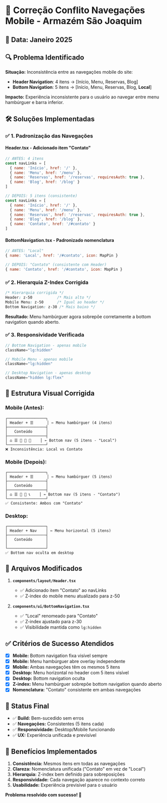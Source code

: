 # 🎯 Correção Conflito Navegações Mobile - Armazém São Joaquim

## 📅 Data: Janeiro 2025

## 🔍 **Problema Identificado**

**Situação:** Inconsistência entre as navegações mobile do site:
- **Header Navigation**: 4 itens → [Início, Menu, Reservas, Blog]
- **Bottom Navigation**: 5 itens → [Início, Menu, Reservas, Blog, **Local**]

**Impacto:** Experiência inconsistente para o usuário ao navegar entre menu hambúrguer e barra inferior.

## 🛠️ **Soluções Implementadas**

### ✅ **1. Padronização das Navegações**

#### **Header.tsx** - Adicionado item "Contato"
```jsx
// ANTES: 4 itens
const navLinks = [
  { name: 'Início', href: '/' },
  { name: 'Menu', href: '/menu' },
  { name: 'Reservas', href: '/reservas', requiresAuth: true },
  { name: 'Blog', href: '/blog' }
]

// DEPOIS: 5 itens (consistente)
const navLinks = [
  { name: 'Início', href: '/' },
  { name: 'Menu', href: '/menu' },
  { name: 'Reservas', href: '/reservas', requiresAuth: true },
  { name: 'Blog', href: '/blog' },
  { name: 'Contato', href: '/#contato' }
]
```

#### **BottomNavigation.tsx** - Padronizado nomenclatura
```jsx
// ANTES: "Local"
{ name: 'Local', href: '/#contato', icon: MapPin }

// DEPOIS: "Contato" (consistente com Header)
{ name: 'Contato', href: '/#contato', icon: MapPin }
```

### ✅ **2. Hierarquia Z-Index Corrigida**

```css
/* Hierarquia corrigida */
Header: z-50           /* Mais alto */
Mobile Menu: z-50      /* Igual ao header */
Bottom Navigation: z-30 /* Mais baixo */
```

**Resultado:** Menu hambúrguer agora sobrepõe corretamente a bottom navigation quando aberto.

### ✅ **3. Responsividade Verificada**

```jsx
// Bottom Navigation - apenas mobile
className="lg:hidden"

// Mobile Menu - apenas mobile  
className="lg:hidden"

// Desktop Navigation - apenas desktop
className="hidden lg:flex"
```

## 📱 **Estrutura Visual Corrigida**

### **Mobile (Antes):**
```
┌─────────────────┐
│ Header + ☰      │ ← Menu hambúrguer (4 itens)
├─────────────────┤
│   Conteúdo      │
├─────────────────┤  
│ ⌂ ☰ 📅 📖 📍    │ ← Bottom nav (5 itens - "Local")
└─────────────────┘
❌ Inconsistência: Local vs Contato
```

### **Mobile (Depois):**
```
┌─────────────────┐
│ Header + ☰      │ ← Menu hambúrguer (5 itens)
├─────────────────┤
│   Conteúdo      │
├─────────────────┤  
│ ⌂ ☰ 📅 📖 📞    │ ← Bottom nav (5 itens - "Contato")
└─────────────────┘
✅ Consistente: Ambos com "Contato"
```

### **Desktop:**
```
┌─────────────────┐
│ Header + Nav    │ ← Menu horizontal (5 itens)
├─────────────────┤
│   Conteúdo      │
│                 │
└─────────────────┘
✅ Bottom nav oculta em desktop
```

## 🎯 **Arquivos Modificados**

1. **`components/layout/Header.tsx`**
   - ✅ Adicionado item "Contato" ao navLinks
   - ✅ Z-index do mobile menu atualizado para z-50

2. **`components/ui/BottomNavigation.tsx`**
   - ✅ "Local" renomeado para "Contato"
   - ✅ Z-index ajustado para z-30
   - ✅ Visibilidade mantida como `lg:hidden`

## ✅ **Critérios de Sucesso Atendidos**

- [x] **Mobile:** Bottom navigation fixa visível sempre
- [x] **Mobile:** Menu hambúrguer abre overlay independente
- [x] **Mobile:** Ambas navegações têm os mesmos 5 itens
- [x] **Desktop:** Menu horizontal no header com 5 itens visível
- [x] **Desktop:** Bottom navigation oculta
- [x] **Z-index:** Menu hambúrguer sobrepõe bottom navigation quando aberto
- [x] **Nomenclatura:** "Contato" consistente em ambas navegações

## 🚀 **Status Final**

- ✅ **Build:** Bem-sucedido sem erros
- ✅ **Navegações:** Consistentes (5 itens cada)
- ✅ **Responsividade:** Desktop/Mobile funcionando
- ✅ **UX:** Experiência unificada e previsível

## 🎨 **Benefícios Implementados**

1. **Consistência:** Mesmos itens em todas as navegações
2. **Clareza:** Nomenclatura unificada ("Contato" em vez de "Local")
3. **Hierarquia:** Z-index bem definido para sobreposições
4. **Responsividade:** Cada navegação aparece no contexto correto
5. **Usabilidade:** Experiência previsível para o usuário

**Problema resolvido com sucesso! 🎉** 